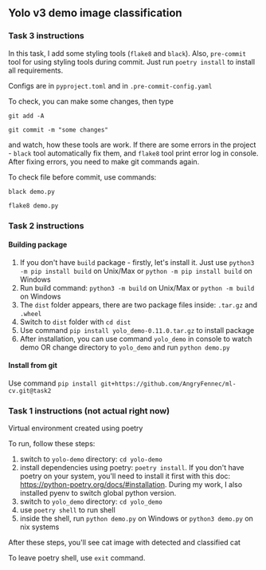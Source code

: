 ## Yolo v3 demo image classification

### Task 3 instructions
In this task, I add some styling tools (`flake8` and `black`).
Also, `pre-commit` tool for using styling tools during commit.
Just run `poetry install` to install all requirements.

Configs are in `pyproject.toml` and in `.pre-commit-config.yaml`

To check, you can make some changes, then type 

```git add -A```

```git commit -m "some changes"```

and watch, how these tools are work. If there are some errors in the project - `black` tool
automatically fix them, and `flake8` tool print error log in console.
After fixing errors, you need to make git commands again.

To check file before commit, use commands:

```black demo.py```

```flake8 demo.py```


### Task 2 instructions

#### Building package
1. If you don't have `build` package - firstly, let's install it. Just use `python3 -m pip install build` on Unix/Max or `python -m pip install build` on Windows
2. Run build command: `python3 -m build` on Unix/Max or `python -m build` on Windows
3. The `dist` folder appears, there are two package files inside: `.tar.gz` and `.wheel`
4. Switch to `dist` folder with `cd dist`
5. Use command `pip install yolo_demo-0.11.0.tar.gz` to install package
6. After installation, you can use command `yolo_demo` in console to watch demo OR change directory to `yolo_demo` and run `python demo.py`

#### Install from git
Use command `pip install git+https://github.com/AngryFennec/ml-cv.git@task2`

### Task 1 instructions (not actual right now)

Virtual environment created using poetry

To run, follow these steps:
1. switch to `yolo-demo` directory: `cd yolo-demo`
2. install dependencies using poetry: `poetry install`. If you don't have poetry on your system, you'll need to install it first with this doc: https://python-poetry.org/docs/#installation. During my work, I also installed pyenv to switch global python version.
3. switch to `yolo_demo` directory: `cd yolo_demo`
4. use `poetry shell` to run shell
5. inside the shell, run `python demo.py` on Windows or `python3 demo.py` on nix systems

After these steps, you'll see cat image with detected and classified cat

To leave poetry shell, use `exit` command.
